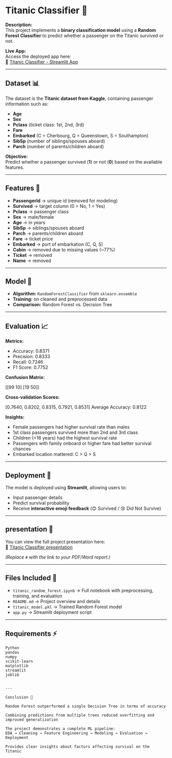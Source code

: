 # Titanic Classifier 🚢

**Description:**  
This project implements a **binary classification model** using a **Random Forest Classifier** to predict whether a passenger on the Titanic survived or not.  

**Live App:**  
Access the deployed app here:  
🔗 [Titanic Classifier - Streamlit App](#)  

---

## Dataset 📊
The dataset is the **Titanic dataset from Kaggle**, containing passenger information such as:  
- **Age**  
- **Sex**  
- **Pclass** (ticket class: 1st, 2nd, 3rd)  
- **Fare**  
- **Embarked** (C = Cherbourg, Q = Queenstown, S = Southampton)  
- **SibSp** (number of siblings/spouses aboard)  
- **Parch** (number of parents/children aboard)  

**Objective:**  
Predict whether a passenger survived (**1**) or not (**0**) based on the available features.  

---

## Features 📝
- **PassengerId** → unique id (removed for modeling)  
- **Survived** → target column (0 = No, 1 = Yes)  
- **Pclass** → passenger class  
- **Sex** → male/female  
- **Age** → in years  
- **SibSp** → siblings/spouses aboard  
- **Parch** → parents/children aboard  
- **Fare** → ticket price  
- **Embarked** → port of embarkation (C, Q, S)  
- **Cabin** → removed due to missing values (~77%)  
- **Ticket** → removed  
- **Name** → removed  

---

## Model 🤖
- **Algorithm:** `RandomForestClassifier` from `sklearn.ensemble`  
- **Training:** on cleaned and preprocessed data  
- **Comparison:** Random Forest vs. Decision Tree  

---

## Evaluation 📈
**Metrics:**  
- Accuracy: 0.8371  
- Precision: 0.8333  
- Recall: 0.7246  
- F1 Score: 0.7752  

**Confusion Matrix:**

[[99 10] [19 50]]

**Cross-validation Scores:**

[0.7640, 0.8202, 0.8315, 0.7921, 0.8531]
Average Accuracy: 0.8122

**Insights:**  
- Female passengers had higher survival rate than males  
- 1st class passengers survived more than 2nd and 3rd class  
- Children (<16 years) had the highest survival rate  
- Passengers with family onboard or higher fare had better survival chances  
- Embarked location mattered: C > Q > S  

---

## Deployment 🚀
The model is deployed using **Streamlit**, allowing users to:  
- Input passenger details  
- Predict survival probability  
- Receive **interactive emoji feedback** (😊 Survived / 😢 Did Not Survive)  

---

## presentation 📄
You can view the full project presentation here:  
🔗 [Titanic Classifier presentation ](Titanic_Classifier-presentation.pdf)  

*(Replace `#` with the link to your PDF/Word report.)*

---

## Files Included 📂
- `titanic_random_forest.ipynb` → Full notebook with preprocessing, training, and evaluation  
- `README.md` → Project overview and details  
- `titanic_model.pkl` → Trained Random Forest model  
- `app.py` → Streamlit deployment script  

---

## Requirements ⚡
```text
Python
pandas
numpy
scikit-learn
matplotlib
streamlit
joblib


---

Conclusion 🏁

Random Forest outperformed a single Decision Tree in terms of accuracy

Combining predictions from multiple trees reduced overfitting and improved generalization

The project demonstrates a complete ML pipeline:
EDA → Cleaning → Feature Engineering → Modeling → Evaluation → Deployment

Provides clear insights about factors affecting survival on the Titanic
